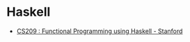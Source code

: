 # Haskell
* [ CS209 : Functional Programming using Haskell - Stanford](https://web.stanford.edu/class/cs209/lectures/)

